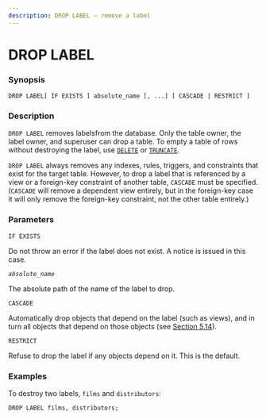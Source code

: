 ```yaml
---
description: DROP LABEL — remove a label
---
```


# DROP LABEL

### Synopsis

```
DROP LABEL[ IF EXISTS ] absolute_name [, ...] [ CASCADE | RESTRICT ]
```

### Description

`DROP LABEL` removes labelsfrom the database. Only the table owner, the label owner, and superuser can drop a table. To empty a table of rows without destroying the label, use [`DELETE`](https://www.postgresql.org/docs/16/sql-delete.html) or [`TRUNCATE`](https://www.postgresql.org/docs/16/sql-truncate.html).

`DROP LABEL` always removes any indexes, rules, triggers, and constraints that exist for the target table. However, to drop a label that is referenced by a view or a foreign-key constraint of another table, `CASCADE` must be specified. (`CASCADE` will remove a dependent view entirely, but in the foreign-key case it will only remove the foreign-key constraint, not the other table entirely.)

### Parameters

`IF EXISTS`

Do not throw an error if the label does not exist. A notice is issued in this case.

_`absolute_name`_

The absolute path of the name of the label to drop.

`CASCADE`

Automatically drop objects that depend on the label (such as views), and in turn all objects that depend on those objects (see [Section 5.14](https://www.postgresql.org/docs/16/ddl-depend.html)).

`RESTRICT`

Refuse to drop the label if any objects depend on it. This is the default.

### Examples

To destroy two labels, `films` and `distributors`:

```
DROP LABEL films, distributors;
```
